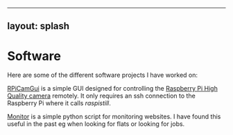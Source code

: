 
---
layout: splash
---


# Software

Here are some of the different software projects I have worked on:

[RPiCamGui](https://github.com/mads-bisgaard/RPiCamGui) is a simple GUI designed for controlling the [Raspberry Pi High Quality camera](https://www.raspberrypi.org/products/raspberry-pi-high-quality-camera/) remotely. It only requires an ssh connection to the Raspberry Pi where it calls *raspistill*. 

[Monitor](https://github.com/mads-bisgaard/Monitor) is a simple python script for monitoring websites. I have found this useful in the past eg when looking for flats or looking for jobs.

